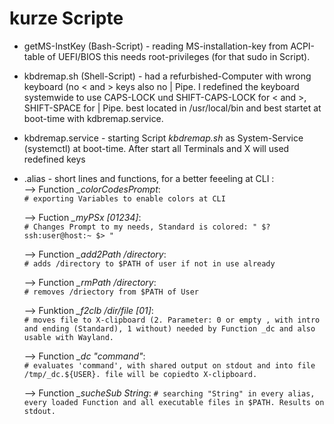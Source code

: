 # kurze Scripte

- getMS-InstKey (Bash-Script) - reading MS-installation-key from ACPI-table of UEFI/BIOS this needs root-privileges (for that sudo in Script).  

- kbdremap.sh (Shell-Script) - had a refurbished-Computer with wrong keyboard (no < and > keys also no | Pipe. I redefined the keyboard systemwide to use CAPS-LOCK und SHIFT-CAPS-LOCK for < and >, SHIFT-SPACE for | Pipe. 
best located in /usr/local/bin and best startet at boot-time with kdbremap.service.

- kbdremap.service - starting Script _kbdremap.sh_ as System-Service (systemctl) at boot-time. After start all Terminals and X will used redefined keys

- .alias - short lines and functions, for a better feeeling at CLI :  
  --> Function *_colorCodesPrompt*:    
    `# exporting Variables to enable colors at CLI`  
    
  --> Fuction *_myPSx [01234]*:  
    `# Changes Prompt to my needs, Standard is colored: " $? ssh:user@host:~ $> "`  
  
  --> Function *_add2Path /directory*:  
    `# adds /directory to $PATH of user if not in use already`  
    
  --> Function *_rmPath /directory*:  
    `# removes /driectory from $PATH of User`  
    
  --> Funktion *_f2clb /dir/file [01]*:  
    `# moves file to X-clipboard (2. Parameter: 0 or empty , with intro and ending (Standard), 1 without) needed by Function _dc and also usable with Wayland.`
    
  --> Function *_dc "command"*:  
    `# evaluates 'command', with shared output on stdout and into file /tmp/_dc.${USER}. file will be copiedto X-clipboard.`  
    
  --> Function *_sucheSub String*:
    `# searching "String" in every alias, every loaded Function and all executable files in $PATH. Results on stdout.`  
       
       
